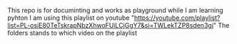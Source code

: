 This repo is for documinting and works as playground while I am learning pyhton
I am using this playlist on youtube "https://youtube.com/playlist?list=PL-osiE80TeTskrapNbzXhwoFUiLCjGgY7&si=TWLekTZP8sden3gj"
The folders stands to which video on the playlist